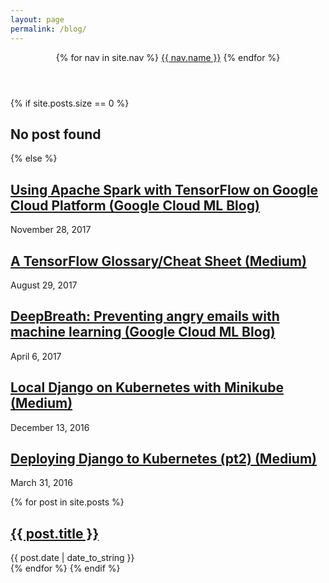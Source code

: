 ```yaml
---
layout: page
permalink: /blog/
---
```

<header class="masthead">
  <nav class="masthead-nav">
    {% for nav in site.nav %}
    <a href="{{ nav.href }}">{{ nav.name }}</a>
    {% endfor %}
  </nav>
</header>
<div class="content list">
{% if site.posts.size == 0 %}
  <h2>No post found</h2>
{% else %}


<div class="list-item">
  <h2 class="list-post-title">
    <a href="https://cloud.google.com/blog/big-data/2017/11/using-apache-spark-with-tensorflow-on-google-cloud-platform">Using Apache Spark with TensorFlow on Google Cloud Platform (Google Cloud ML Blog)</a>
  </h2>
  <div class="list-post-date">
   November 28, 2017
  </div>
</div>

<div class="list-item">
  <h2 class="list-post-title">
    <a href="https://medium.com/google-cloud/a-tensorflow-glossary-cheat-sheet-382583b22932"> A TensorFlow Glossary/Cheat Sheet (Medium)</a>
  </h2>
  <div class="list-post-date">
    August 29, 2017
  </div>
</div>

<div class="list-item">
  <h2 class="list-post-title">
    <a href="https://cloud.google.com/blog/big-data/2017/04/deepbreath-preventing-angry-emails-with-machine-learning">DeepBreath: Preventing angry emails with machine learning (Google Cloud ML Blog)</a>
  </h2>
  <div class="list-post-date">
    April 6, 2017
  </div>
</div>


<div class="list-item">
  <h2 class="list-post-title">
    <a href="https://medium.com/google-cloud/local-django-on-kubernetes-with-minikube-89f5ad100378">Local Django on Kubernetes with Minikube (Medium) </a>
  </h2>
  <div class="list-post-date">
    December 13, 2016
  </div>
</div>


<div class="list-item">
  <h2 class="list-post-title">
    <a href="https://medium.com/google-cloud/deploying-django-postgres-and-redis-containers-to-kubernetes-part-2-b287f7970a33#.ynn5h3jme">Deploying Django to Kubernetes (pt2) (Medium) </a>
  </h2>
  <div class="list-post-date">
    March 31, 2016
  </div>
</div>

{% for post in site.posts %}
  <div class="list-item">
    <h2 class="list-post-title">
      <a href="{{ site.baseurl }}{{ post.url }}">{{ post.title }}</a>
    </h2>
    <div class="list-post-date">
      <time>{{ post.date | date_to_string }}</time>
    </div>
  </div>
{% endfor %}
{% endif %}
</div>
